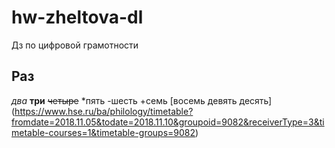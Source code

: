 # hw-zheltova-dl
Дз по цифровой грамотности 
## Раз
*два*
**три**
~~четыре~~
*пять 
-шесть 
+семь 
[восемь девять десять] (https://www.hse.ru/ba/philology/timetable?fromdate=2018.11.05&todate=2018.11.10&groupoid=9082&receiverType=3&timetable-courses=1&timetable-groups=9082)
